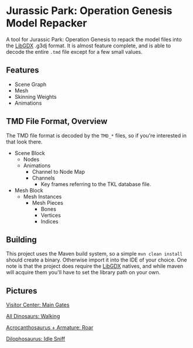 # Jurassic Park: Operation Genesis Model Repacker

A tool for Jurassic Park: Operation Genesis to repack the model files into the [LibGDX](https://github.com/libgdx/libgdx) .g3dj format.  It is almost feature complete, and is able to decode the entire `.tmd` file except for a few small values.

## Features
- Scene Graph
- Mesh
- Skinning Weights
- Animations

## TMD File Format, Overview
The TMD file format is decoded by the `TMD_*` files, so if you're interested in that look there.
- Scene Block
  - Nodes
  - Animations
    - Channel to Node Map
    - Channels
      - Key frames referring to the TKL database file.
- Mesh Block
  - Mesh Instances
      - Mesh Pieces
        - Bones
        - Vertices
        - Indices

## Building
This project uses the Maven build system, so a simple `mvn clean install` should create a binary.  Otherwise import it into the IDE of your choice.
One note is that the project does require the [LibGDX](https://github.com/libgdx/libgdx) natives, and while maven will acquire them you'll have to set the library path on your own.

## Pictures
[Visitor Center: Main Gates](https://puu.sh/sgFCD/d49fe2c3d9.gif)

[All Dinosaurs: Walking](https://puu.sh/sgyCK/9d246f29e7.gif)

[Acrocanthosaurus + Armature: Roar](https://puu.sh/sgiGO/ad0e86551b.gif)

[Dilophosaurus: Idle Sniff](https://puu.sh/sgFSW/b38be61b0e.gif)
